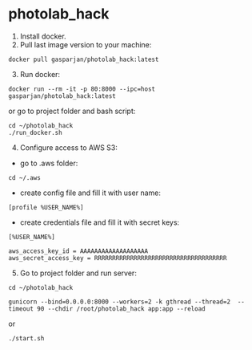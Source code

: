 # photolab_hack

1. Install docker.
2. Pull last image version to your machine:
 ```
 docker pull gasparjan/photolab_hack:latest
 ```
3. Run docker:
 ```
 docker run --rm -it -p 80:8000 --ipc=host gasparjan/photolab_hack:latest
 ```
 or go to project folder and bash script:
 ```
 cd ~/photolab_hack
 ./run_docker.sh
 ```

4. Configure access to AWS S3:
 - go to .aws folder:
 ```
 cd ~/.aws
 ```
 - create config file and fill it with user name:
 ```
 [profile %USER_NAME%]
 ```
 - create credentials file and fill it with secret keys:
 ```
 [%USER_NAME%]
 
 aws_access_key_id = AAAAAAAAAAAAAAAAAAA
 aws_secret_access_key = RRRRRRRRRRRRRRRRRRRRRRRRRRRRRRRRRRRRR
 ```
5. Go to project folder and run server:
 ```
 cd ~/photolab_hack
 ```
 ```
 gunicorn --bind=0.0.0.0:8000 --workers=2 -k gthread --thread=2  --timeout 90 --chdir /root/photolab_hack app:app --reload
 ```
 or 
 ```
 ./start.sh
 ```
 

